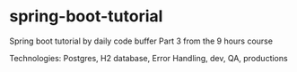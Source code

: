 # spring-boot-tutorial
Spring boot tutorial by daily code buffer
Part 3 from the 9 hours course

Technologies: Postgres, H2 database, Error Handling, dev, QA, productions 
